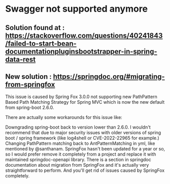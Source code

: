 # Swagger not supported anymore

## Solution found at : https://stackoverflow.com/questions/40241843/failed-to-start-bean-documentationpluginsbootstrapper-in-spring-data-rest

## New solution : https://springdoc.org/#migrating-from-springfox

This issue is caused by Spring Fox 3.0.0 not supporting new PathPattern Based Path Matching Strategy for Spring MVC which is now the new default from spring-boot 2.6.0.

There are actually some workarounds for this issue like:

Downgrading spring-boot back to version lower than 2.6.0. I wouldn't recommend that due to major security issues with older versions of spring boot / spring framework (like log4shell or CVE-2022-22965 for example.)
Changing PathPattern matching back to AntPatternMatching in yml, like mentioned by @santhanam.
SpringFox hasn't been updated for a year or so, so I would prefer remove it completely from a project and replace it with maintained springdoc-openapi library. There is a section in springdoc documentation about migration from SpringFox and it's actually very straightforward to perform. And you'll get rid of issues caused by SpringFox completely.